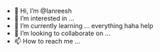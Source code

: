 - 👋 Hi, I’m @Ianreesh
- 👀 I’m interested in ...
- 🌱 I’m currently learning ... everything haha help
- 💞️ I’m looking to collaborate on ...
- 📫 How to reach me ...

<!---
Ianreesh/Ianreesh is a ✨ special ✨ repository because its `README.md` (this file) appears on your GitHub profile.
You can click the Preview link to take a look at your changes.
--->
